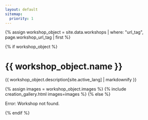 ```yaml
---
layout: default
sitemap:
  priority: 1
---
```


{% assign workshop_object = site.data.workshops | where: "url_tag", page.workshop_url_tag | first %}

{% if workshop_object %}
  <h1>{{ workshop_object.name }}</h1>

  {{ workshop_object.description[site.active_lang] | markdownify }}

  {% assign images = workshop_object.images %}
  {% include creation_gallery.html images=images %}
{% else %}
  <p>Error: Workshop not found.</p>
{% endif %}
